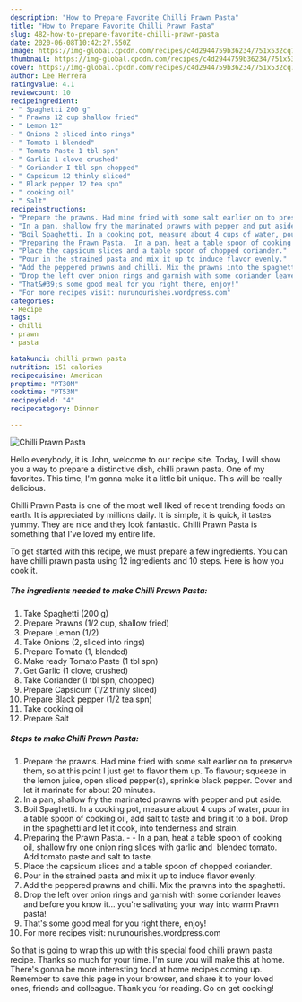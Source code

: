 ```yaml
---
description: "How to Prepare Favorite Chilli Prawn Pasta"
title: "How to Prepare Favorite Chilli Prawn Pasta"
slug: 482-how-to-prepare-favorite-chilli-prawn-pasta
date: 2020-06-08T10:42:27.550Z
image: https://img-global.cpcdn.com/recipes/c4d2944759b36234/751x532cq70/chilli-prawn-pasta-recipe-main-photo.jpg
thumbnail: https://img-global.cpcdn.com/recipes/c4d2944759b36234/751x532cq70/chilli-prawn-pasta-recipe-main-photo.jpg
cover: https://img-global.cpcdn.com/recipes/c4d2944759b36234/751x532cq70/chilli-prawn-pasta-recipe-main-photo.jpg
author: Lee Herrera
ratingvalue: 4.1
reviewcount: 10
recipeingredient:
- " Spaghetti 200 g"
- " Prawns 12 cup shallow fried"
- " Lemon 12"
- " Onions 2 sliced into rings"
- " Tomato 1 blended"
- " Tomato Paste 1 tbl spn"
- " Garlic 1 clove crushed"
- " Coriander I tbl spn chopped"
- " Capsicum 12 thinly sliced"
- " Black pepper 12 tea spn"
- " cooking oil"
- " Salt"
recipeinstructions:
- "Prepare the prawns. Had mine fried with some salt earlier on to preserve them, so at this point I just get to flavor them up. To flavour; squeeze in the lemon juice, open sliced pepper(s), sprinkle black pepper. Cover and let it marinate for about 20 minutes."
- "In a pan, shallow fry the marinated prawns with pepper and put aside."
- "Boil Spaghetti. In a cooking pot, measure about 4 cups of water, pour in a table spoon of cooking oil, add salt to taste and bring it to a boil. Drop in the spaghetti and let it cook, into tenderness and strain."
- "Preparing the Prawn Pasta.  In a pan, heat a table spoon of cooking oil, shallow fry one onion ring slices with garlic and  blended tomato. Add tomato paste and salt to taste."
- "Place the capsicum slices and a table spoon of chopped coriander."
- "Pour in the strained pasta and mix it up to induce flavor evenly."
- "Add the peppered prawns and chilli. Mix the prawns into the spaghetti."
- "Drop the left over onion rings and garnish with some coriander leaves and before you know it... you&#39;re salivating your way into warm Prawn pasta!"
- "That&#39;s some good meal for you right there, enjoy!"
- "For more recipes visit: nurunourishes.wordpress.com"
categories:
- Recipe
tags:
- chilli
- prawn
- pasta

katakunci: chilli prawn pasta 
nutrition: 151 calories
recipecuisine: American
preptime: "PT30M"
cooktime: "PT53M"
recipeyield: "4"
recipecategory: Dinner

---
```



![Chilli Prawn Pasta](https://img-global.cpcdn.com/recipes/c4d2944759b36234/751x532cq70/chilli-prawn-pasta-recipe-main-photo.jpg)

Hello everybody, it is John, welcome to our recipe site. Today, I will show you a way to prepare a distinctive dish, chilli prawn pasta. One of my favorites. This time, I'm gonna make it a little bit unique. This will be really delicious.

Chilli Prawn Pasta is one of the most well liked of recent trending foods on earth. It is appreciated by millions daily. It is simple, it is quick, it tastes yummy. They are nice and they look fantastic. Chilli Prawn Pasta is something that I've loved my entire life.




To get started with this recipe, we must prepare a few ingredients. You can have chilli prawn pasta using 12 ingredients and 10 steps. Here is how you cook it.

<!--inarticleads1-->

##### The ingredients needed to make Chilli Prawn Pasta:

1. Take  Spaghetti (200 g)
1. Prepare  Prawns (1/2 cup, shallow fried)
1. Prepare  Lemon (1/2)
1. Take  Onions (2, sliced into rings)
1. Prepare  Tomato (1, blended)
1. Make ready  Tomato Paste (1 tbl spn)
1. Get  Garlic (1 clove, crushed)
1. Take  Coriander (I tbl spn, chopped)
1. Prepare  Capsicum (1/2 thinly sliced)
1. Prepare  Black pepper (1/2 tea spn)
1. Take  cooking oil
1. Prepare  Salt




<!--inarticleads2-->

##### Steps to make Chilli Prawn Pasta:

1. Prepare the prawns. Had mine fried with some salt earlier on to preserve them, so at this point I just get to flavor them up. To flavour; squeeze in the lemon juice, open sliced pepper(s), sprinkle black pepper. Cover and let it marinate for about 20 minutes.
1. In a pan, shallow fry the marinated prawns with pepper and put aside.
1. Boil Spaghetti. In a cooking pot, measure about 4 cups of water, pour in a table spoon of cooking oil, add salt to taste and bring it to a boil. Drop in the spaghetti and let it cook, into tenderness and strain.
1. Preparing the Prawn Pasta. -  - In a pan, heat a table spoon of cooking oil, shallow fry one onion ring slices with garlic and  blended tomato. Add tomato paste and salt to taste.
1. Place the capsicum slices and a table spoon of chopped coriander.
1. Pour in the strained pasta and mix it up to induce flavor evenly.
1. Add the peppered prawns and chilli. Mix the prawns into the spaghetti.
1. Drop the left over onion rings and garnish with some coriander leaves and before you know it... you&#39;re salivating your way into warm Prawn pasta!
1. That&#39;s some good meal for you right there, enjoy!
1. For more recipes visit: nurunourishes.wordpress.com




So that is going to wrap this up with this special food chilli prawn pasta recipe. Thanks so much for your time. I'm sure you will make this at home. There's gonna be more interesting food at home recipes coming up. Remember to save this page in your browser, and share it to your loved ones, friends and colleague. Thank you for reading. Go on get cooking!
